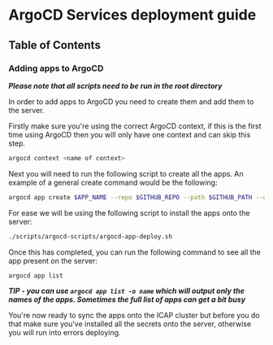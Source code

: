 # ArgoCD Services deployment guide

## Table of Contents

### Adding apps to ArgoCD

***Please note that all scripts need to be run in the root directory***

In order to add apps to ArgoCD you need to create them and add them to the server.

Firstly make sure you're using the correct ArgoCD context, if this is the first time using ArgoCD then you will only have one context and can skip this step.

```bash
argocd context <name of context>
```

Next you will need to run the following script to create all the apps. An example of a general create command would be the following:

```bash
argocd app create $APP_NAME --repo $GITHUB_REPO --path $GITHUB_PATH --dest-server $CLUSTER_FQDM --dest-namespace $NAMESPACE_ON_CLUSTER --revision $REVISION_OR_BRANCH
```

For ease we will be using the following script to install the apps onto the server:

```bash
./scripts/argocd-scripts/argocd-app-deploy.sh
```

Once this has completed, you can run the following command to see all the app present on the server:

```bash
argocd app list
```

***TIP - you can use ```argocd app list -o name``` which will output only the names of the apps. Sometimes the full list of apps can get a bit busy***

You're now ready to sync the apps onto the ICAP cluster but before you do that make sure you've installed all the secrets onto the server, otherwise you will run into errors deploying.